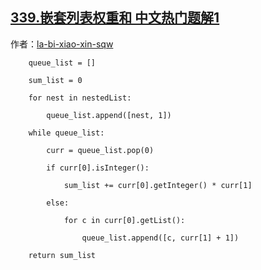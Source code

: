 ## [339.嵌套列表权重和 中文热门题解1](https://leetcode.cn/problems/nested-list-weight-sum/solutions/100000/python3-by-la-bi-xiao-xin-sqw-13)

作者：[la-bi-xiao-xin-sqw](https://leetcode.cn/u/la-bi-xiao-xin-sqw)

        queue_list = []
        sum_list = 0
        for nest in nestedList:
            queue_list.append([nest, 1])
        while queue_list:
            curr = queue_list.pop(0)
            if curr[0].isInteger():
                sum_list += curr[0].getInteger() * curr[1]
            else:
                for c in curr[0].getList():
                    queue_list.append([c, curr[1] + 1])
        return sum_list